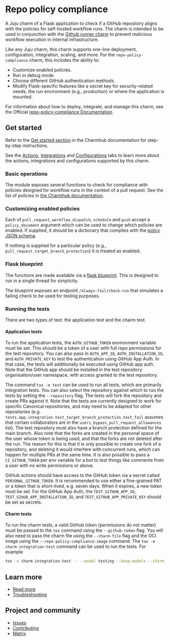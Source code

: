 # Repo policy compliance
A Juju charm of a Flask application to check if a GitHub repository aligns
with the policies for self-hosted workflow runs. The charm is intended to be
used in conjunction with the
[Github runner charm](https://charmhub.io/github-runner) to prevent malicious
workflow execution in internal infrastructure.

Like any Juju charm, this charm supports one-line deployment, configuration,
integration, scaling, and more. For the `repo-policy-compliance` charm, this
includes the ability to:

* Customize enabled policies.
* Run in debug mode.
* Choose different GitHub authentication methods.
* Modify Flask-specific features like a secret key for security-related needs, the run environment
  (e.g., production) or where the application is mounted.

For information about how to deploy, integrate, and manage this charm, see the
Official [repo-policy-compliance Documentation](https://charmhub.io/repo-policy-compliance).

## Get started

Refer to the [Get started section](https://charmhub.io/repo-policy-compliance#get-started-a-nameget-starteda)
in the Charmhub documentation for step-by-step instructions.

See the [Actions](https://charmhub.io/repo-policy-compliance/actions),
[Integrations](https://charmhub.io/repo-policy-compliance/integrations)
and [Configurations](https://charmhub.io/repo-policy-compliance/configurations)
tabs to learn more about the actions, integrations and configurations supported by this charm.

### Basic operations

The module exposes several functions to check for compliance with
policies designed for workflow runs in the context of a pull request.
See the list of policies in [the Charmhub documentation](https://charmhub.io/repo-policy-compliance#p-33773-policies-a-namepoliciesa).

### Customizing enabled policies

Each of `pull_request`, `workflow_dispatch`, `schedule` and `push` accept a
`policy_document` argument which can be used to change which policies are
enabled. If supplied, it should be a dictionary that complies with the
[policy JSON schema](repo_policy_compliance/policy_schema.yaml).

If nothing is supplied for a particular policy (e.g.,
`pull_request.target_branch_protection`) it is treated as enabled.

### Flask blueprint

The functions are made available via a
[flask blueprint](repo_policy_compliance/blueprint.py). This is designed to run
in a single thread for simplicity.

The blueprint exposes an endpoint `/always-fail/check-run` that simulates a
failing check to be used for testing purposes.

### Running the tests

There are two types of test: the application test and the charm test.

#### Application tests
To run the application tests, the `AUTH_GITHUB_TOKEN` environment variable must be set. This
should be a token of a user with full repo permissions for the test repository. 
You can also pass in `AUTH_APP_ID`, `AUTH_INSTALLATION_ID`, and `AUTH_PRIVATE_KEY` 
to test the authentication using GitHub App Auth. In that case, the tests will additionally
be executed using GitHub app auth. Note that the GitHub app should be installed
in the test repository organisation/user namespace, with access granted to the test repository.

The command `tox -e test` can be used to run all tests, which are primarily integration tests.
You can also select the repository against which to run the tests by setting
the `--repository` flag. The tests will fork the repository and create PRs against it.
Note that the tests are currently designed to work for specific Canonical repositories, 
and may need to be adapted for other repositories 
(e.g. `tests.app.integration.test_target_branch_protection.test_fail` 
assumes that certain collaborators are in the `users_bypass_pull_request_allowances` list). 
The test repository must also have a branch protection defined for the main branch.
Also note that the forks are created in the personal space of the user whose token is being used, 
and that the forks are not deleted after the run. 
The reason for this is that it is only possible to create one fork of a repository, 
and deleting it would interfere with concurrent runs, 
which can happen for multiple PRs at the same time.
It is also possible to pass a `CI_GITHUB_TOKEN` per env variable for a
bot to test things like comments from a user with no write permissions or above.

GitHub actions should have access to the GitHub token via a secret
called `PERSONAL_GITHUB_TOKEN`. It is recommended to use either a fine-grained PAT or a 
token that is short-lived, e.g. seven days. When it expires, a new token must be set.
For the GitHub App Auth, the `TEST_GITHUB_APP_ID`, `TEST_GIHUB_APP_INSTALLATION_ID`, and
`TEST_GITHUB_APP_PRIVATE_KEY` should be set as secrets.

#### Charm tests

To run the charm tests, a valid GitHub token (permissions do not matter) must be passed
to the `tox` command using the `--github-token` flag. You will also need to pass the charm file
using the `--charm-file` flag and the OCI image using the `--repo-policy-compliance-image` command.
The `tox -e charm-integration-test` command can be used to run the tests.
For example

```bash
tox -e charm-integration-test -- --model testing --keep-models --charm-file=./repo-policy-compliance_ubuntu-22.04-amd64.charm --repo-policy-compliance-image=ghcr.io/canonical/repo-policy-compliance:5ed6216396522d813c06d5b0e709b72bbec6d6e0-_1.8.4_amd64 --github-token=<token>.
```

## Learn more
* [Read more](https://charmhub.io/repo-policy-compliance) 
* [Troubleshooting](https://matrix.to/#/#charmhub-charmdev:ubuntu.com) 

## Project and community
* [Issues](https://github.com/canonical/repo-policy-compliance/issues) 
* [Contributing](https://github.com/canonical/repo-policy-compliance/blob/main/CONTRIBUTING.md)
* [Matrix](https://matrix.to/#/#charmhub-charmdev:ubuntu.com)


